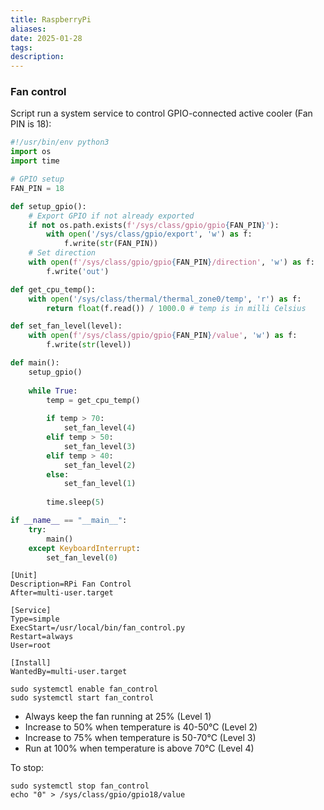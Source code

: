 ```yaml
---
title: RaspberryPi 
aliases: 
date: 2025-01-28
tags: 
description:
---
```



### Fan control
Script run a system service to control GPIO-connected active cooler (Fan PIN is 18):

```python title="/usr/local/bin/fan_control.py"
#!/usr/bin/env python3
import os
import time

# GPIO setup
FAN_PIN = 18

def setup_gpio():
    # Export GPIO if not already exported
    if not os.path.exists(f'/sys/class/gpio/gpio{FAN_PIN}'):
        with open('/sys/class/gpio/export', 'w') as f:
            f.write(str(FAN_PIN))
    # Set direction
    with open(f'/sys/class/gpio/gpio{FAN_PIN}/direction', 'w') as f:
        f.write('out')

def get_cpu_temp():
    with open('/sys/class/thermal/thermal_zone0/temp', 'r') as f:
        return float(f.read()) / 1000.0 # temp is in milli Celsius

def set_fan_level(level):
    with open(f'/sys/class/gpio/gpio{FAN_PIN}/value', 'w') as f:
        f.write(str(level))

def main():
    setup_gpio()
    
    while True:
        temp = get_cpu_temp()
        
        if temp > 70:
            set_fan_level(4)
        elif temp > 50:
            set_fan_level(3)
        elif temp > 40:
            set_fan_level(2)
        else:
            set_fan_level(1)  
            
        time.sleep(5)

if __name__ == "__main__":
    try:
        main()
    except KeyboardInterrupt:
        set_fan_level(0)
```

```title="/etc/systemd/system/fan_control.service"
[Unit]
Description=RPi Fan Control
After=multi-user.target

[Service]
Type=simple
ExecStart=/usr/local/bin/fan_control.py
Restart=always
User=root

[Install]
WantedBy=multi-user.target
```

```shell
sudo systemctl enable fan_control
sudo systemctl start fan_control
```

- Always keep the fan running at 25% (Level 1)
- Increase to 50% when temperature is 40-50°C (Level 2)
- Increase to 75% when temperature is 50-70°C (Level 3)
- Run at 100% when temperature is above 70°C (Level 4)

To stop:
```shell
sudo systemctl stop fan_control
echo "0" > /sys/class/gpio/gpio18/value
```